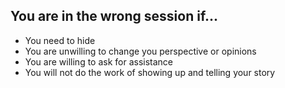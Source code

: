 ## You are in the wrong session if...
  - You need to hide<!-- .element: class="fragment" data-fragment-index="1" -->
  - You are unwilling to change you perspective or opinions<!-- .element: class="fragment" data-fragment-index="2" -->
  - You are willing to ask for assistance<!-- .element: class="fragment" data-fragment-index="3" -->
  - You will not do the work of showing up and telling your story<!-- .element: class="fragment" data-fragment-index="4" -->
